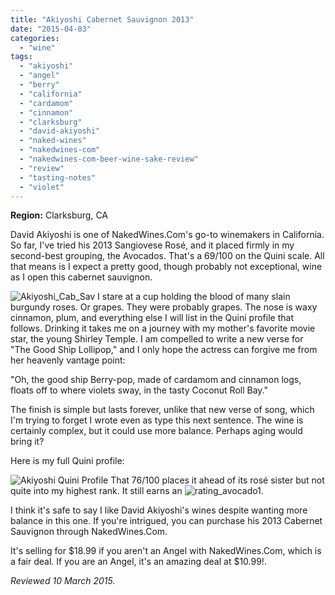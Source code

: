 ```yaml
---
title: "Akiyoshi Cabernet Sauvignon 2013"
date: "2015-04-03"
categories: 
  - "wine"
tags: 
  - "akiyoshi"
  - "angel"
  - "berry"
  - "california"
  - "cardamom"
  - "cinnamon"
  - "clarksburg"
  - "david-akiyoshi"
  - "naked-wines"
  - "nakedwines-com"
  - "nakedwines-com-beer-wine-sake-review"
  - "review"
  - "tasting-notes"
  - "violet"
---
```


**Region:** Clarksburg, CA

David Akiyoshi is one of NakedWines.Com's go-to winemakers in California. So far, I've tried his 2013 Sangiovese Rosé, and it placed firmly in my second-best grouping, the Avocados. That's a 69/100 on the Quini scale. All that means is I expect a pretty good, though probably not exceptional, wine as I open this cabernet sauvignon.

![Akiyoshi_Cab_Sav](http://s3.amazonaws.com/thegourmez-wpmedia/2015/03/Akiyoshi_Cab_Sav-428x500.jpg) I stare at a cup holding the blood of many slain burgundy roses. Or grapes. They were probably grapes. The nose is waxy cinnamon, plum, and everything else I will list in the Quini profile that follows. Drinking it takes me on a journey with my mother's favorite movie star, the young Shirley Temple. I am compelled to write a new verse for "The Good Ship Lollipop," and I only hope the actress can forgive me from her heavenly vantage point:

"Oh, the good ship Berry-pop, made of cardamom and cinnamon logs, floats off to where violets sway, in the tasty Coconut Roll Bay."

The finish is simple but lasts forever, unlike that new verse of song, which I'm trying to forget I wrote even as type this next sentence. The wine is certainly complex, but it could use more balance. Perhaps aging would bring it?

Here is my full Quini profile:

![Akiyoshi Quini Profile](http://s3.amazonaws.com/thegourmez-wpmedia/2015/03/Akiyoshi-Quini-Profile-912x1024.jpg) That 76/100 places it ahead of its rosé sister but not quite into my highest rank. It still earns an ![rating_avocado1](http://s3.amazonaws.com/thegourmez-wpmedia/2009/02/rating_avocado1.gif).

I think it's safe to say I like David Akiyoshi's wines despite wanting more balance in this one. If you're intrigued, you can purchase his 2013 Cabernet Sauvignon through NakedWines.Com.

It's selling for $18.99 if you aren't an Angel with NakedWines.Com, which is a fair deal. If you are an Angel, it's an amazing deal at $10.99!.

_Reviewed 10 March 2015._

